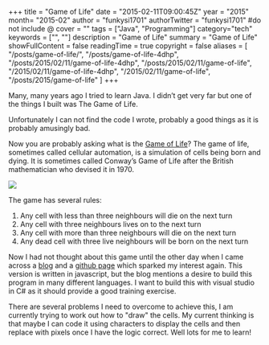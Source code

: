 +++
title = "Game of Life"
date = "2015-02-11T09:00:45Z"
year = "2015"
month= "2015-02"
author = "funkysi1701"
authorTwitter = "funkysi1701" #do not include @
cover = ""
tags = ["Java", "Programming"]
category="tech"
keywords = ["", ""]
description =  "Game of Life"
summary = "Game of Life"
showFullContent = false
readingTime = true
copyright = false
aliases = [
    "/posts/game-of-life/",
    "/posts/game-of-life-4dhp",
    "/posts/2015/02/11/game-of-life-4dhp",
    "/posts/2015/02/11/game-of-life",
    "/2015/02/11/game-of-life-4dhp",
    "/2015/02/11/game-of-life",
    "/posts/2015/game-of-life"
]
+++

Many, many years ago I tried to learn Java. I didn’t get very far but one of the things I built was The Game of Life.

Unfortunately I can not find the code I wrote, probably a good things as it is probably amusingly bad.

Now you are probably asking what is the [Game of Life](https://en.wikipedia.org/wiki/Conway%27s_Game_of_Life)? The game of life, sometimes called cellular automation, is a simulation of cells being born and dying. It is sometimes called Conway’s Game of Life after the British mathematician who devised it in 1970.

![](/images/Gospers_glider_gun.gif)

The game has several rules:

1. Any cell with less than three neighbours will die on the next turn
2. Any cell with three neighbours lives on to the next turn
3. Any cell with more than three neighbours will die on the next turn
4. Any dead cell with three live neighbours will be born on the next turn

Now I had not thought about this game until the other day when I came across a [blog](https://chaosnil.wordpress.com/2015/02/09/new-project-conways-game-of-life-in-every-language/) and a [github page](https://github.com/chaomodus/gameoflife) which sparked my interest again. This version is written in javascript, but the blog mentions a desire to build this program in many different languages. I want to build this with visual studio in C# as it should provide a good training exercise.

There are several problems I need to overcome to achieve this, I am currently trying to work out how to "draw" the cells. My current thinking is that maybe I can code it using characters to display the cells and then replace with pixels once I have the logic correct. Well lots for me to learn!
